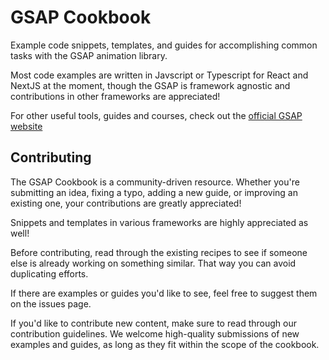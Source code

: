 # GSAP Cookbook

Example code snippets, templates, and guides for accomplishing common tasks with the GSAP animation library. 

Most code examples are written in Javscript or Typescript for React and NextJS at the moment, though the GSAP is framework agnostic and contributions in other frameworks are appreciated!

For other useful tools, guides and courses, check out the <a href= "https://gsap.com/"> official GSAP website </a>

## Contributing

The GSAP Cookbook is a community-driven resource. Whether you're submitting an idea, fixing a typo, adding a new guide, or improving an existing one, your contributions are greatly appreciated!

Snippets and templates in various frameworks are highly appreciated as well!

Before contributing, read through the existing recipes to see if someone else is already working on something similar. That way you can avoid duplicating efforts.

If there are examples or guides you'd like to see, feel free to suggest them on the issues page.

If you'd like to contribute new content, make sure to read through our contribution guidelines. We welcome high-quality submissions of new examples and guides, as long as they fit within the scope of the cookbook.
